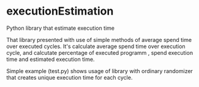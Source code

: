 # executionEstimation
Python library that estimate execution time

That library presented with use of simple methods of average spend time over executed cycles. It's calculate average spend time over execution cycle, and calcutate percentage of executed programm , spend execution time and estimated execution time.

Simple example (test.py) shows usage of library with ordinary randomizer that creates unique execution time for each cycle.
